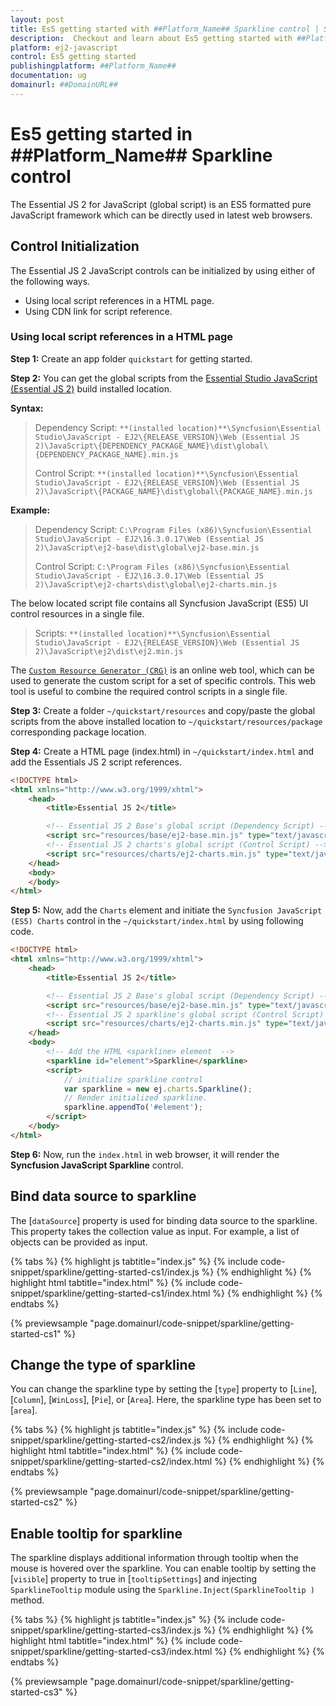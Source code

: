```yaml
---
layout: post
title: Es5 getting started with ##Platform_Name## Sparkline control | Syncfusion
description:  Checkout and learn about Es5 getting started with ##Platform_Name## Sparkline control of Syncfusion Essential JS 2 and more details.
platform: ej2-javascript
control: Es5 getting started 
publishingplatform: ##Platform_Name##
documentation: ug
domainurl: ##DomainURL##
---
```


# Es5 getting started in ##Platform_Name## Sparkline control

The Essential JS 2 for JavaScript (global script) is an ES5 formatted pure JavaScript framework which can be directly used in latest web browsers.

## Control Initialization

The Essential JS 2 JavaScript controls can be initialized by using either of the following ways.

* Using local script references in a HTML page.
* Using CDN link for script reference.

### Using local script references in a HTML page

**Step 1:** Create an app folder `quickstart` for getting started.

**Step 2:** You can get the global scripts from the [Essential Studio JavaScript (Essential JS 2)](https://www.syncfusion.com/downloads/essential-js2) build installed location.

**Syntax:**
> Dependency Script: `**(installed location)**\Syncfusion\Essential Studio\JavaScript - EJ2\{RELEASE_VERSION}\Web (Essential JS 2)\JavaScript\{DEPENDENCY_PACKAGE_NAME}\dist\global\{DEPENDENCY_PACKAGE_NAME}.min.js`
>
> Control Script: `**(installed location)**\Syncfusion\Essential Studio\JavaScript - EJ2\{RELEASE_VERSION}\Web (Essential JS 2)\JavaScript\{PACKAGE_NAME}\dist\global\{PACKAGE_NAME}.min.js`

**Example:**
> Dependency Script: `C:\Program Files (x86)\Syncfusion\Essential Studio\JavaScript - EJ2\16.3.0.17\Web (Essential JS 2)\JavaScript\ej2-base\dist\global\ej2-base.min.js`
>
> Control Script: `C:\Program Files (x86)\Syncfusion\Essential Studio\JavaScript - EJ2\16.3.0.17\Web (Essential JS 2)\JavaScript\ej2-charts\dist\global\ej2-charts.min.js`

The below located script file contains all Syncfusion JavaScript (ES5) UI control resources in a single file.

> Scripts: `**(installed location)**\Syncfusion\Essential Studio\JavaScript - EJ2\{RELEASE_VERSION}\Web (Essential JS 2)\JavaScript\ej2\dist\ej2.min.js`

The [`Custom Resource Generator (CRG)`](https://crg.syncfusion.com/) is an online web tool, which can be used to generate the custom script for a set of specific controls. This web tool is useful to combine the required control scripts in a single file.

**Step 3:** Create a folder `~/quickstart/resources` and copy/paste the global scripts from the above installed location to `~/quickstart/resources/package` corresponding package location.

**Step 4:** Create a HTML page (index.html) in `~/quickstart/index.html` and add the Essentials JS 2 script references.

```html
<!DOCTYPE html>
<html xmlns="http://www.w3.org/1999/xhtml">
    <head>
        <title>Essential JS 2</title>

        <!-- Essential JS 2 Base's global script (Dependency Script) -->
        <script src="resources/base/ej2-base.min.js" type="text/javascript"></script>
        <!-- Essential JS 2 charts's global script (Control Script) -->
        <script src="resources/charts/ej2-charts.min.js" type="text/javascript"></script>
    </head>
    <body>
    </body>
</html>
```

**Step 5:** Now, add the `Charts` element and initiate the `Syncfusion JavaScript (ES5) Charts` control in the `~/quickstart/index.html` by using following code.

```html
<!DOCTYPE html>
<html xmlns="http://www.w3.org/1999/xhtml">
    <head>
        <title>Essential JS 2</title>

        <!-- Essential JS 2 Base's global script (Dependency Script) -->
        <script src="resources/base/ej2-base.min.js" type="text/javascript"></script>
        <!-- Essential JS 2 sparkline's global script (Control Script) -->
        <script src="resources/charts/ej2-charts.min.js" type="text/javascript"></script>
    </head>
    <body>
        <!-- Add the HTML <sparkline> element  -->
        <sparkline id="element">Sparkline</sparkline>
        <script>
            // initialize sparkline control
            var sparkline = new ej.charts.Sparkline();
            // Render initialized sparkline.
            sparkline.appendTo('#element');
        </script>
    </body>
</html>
```

**Step 6:** Now, run the `index.html` in web browser, it will render the **Syncfusion JavaScript Sparkline** control.

## Bind data source to sparkline

The [`dataSource`] property is used for binding data source to the sparkline. This property takes the collection value as input. For example, a list of objects can be provided as input.

{% tabs %}
{% highlight js tabtitle="index.js" %}
{% include code-snippet/sparkline/getting-started-cs1/index.js %}
{% endhighlight %}
{% highlight html tabtitle="index.html" %}
{% include code-snippet/sparkline/getting-started-cs1/index.html %}
{% endhighlight %}
{% endtabs %}
        
{% previewsample "page.domainurl/code-snippet/sparkline/getting-started-cs1" %}

## Change the type of sparkline

You can change the sparkline type by setting the [`type`] property to [`Line`], [`Column`], [`WinLoss`], [`Pie`], or [`Area`]. Here, the sparkline type has been set to [`area`].

{% tabs %}
{% highlight js tabtitle="index.js" %}
{% include code-snippet/sparkline/getting-started-cs2/index.js %}
{% endhighlight %}
{% highlight html tabtitle="index.html" %}
{% include code-snippet/sparkline/getting-started-cs2/index.html %}
{% endhighlight %}
{% endtabs %}
        
{% previewsample "page.domainurl/code-snippet/sparkline/getting-started-cs2" %}

## Enable tooltip for sparkline

The sparkline displays additional information through tooltip when the mouse is hovered over the sparkline. You can enable tooltip by setting the [`visible`] property to true in [`tooltipSettings`] and injecting `SparklineTooltip` module using the `Sparkline.Inject(SparklineTooltip )` method.

{% tabs %}
{% highlight js tabtitle="index.js" %}
{% include code-snippet/sparkline/getting-started-cs3/index.js %}
{% endhighlight %}
{% highlight html tabtitle="index.html" %}
{% include code-snippet/sparkline/getting-started-cs3/index.html %}
{% endhighlight %}
{% endtabs %}
        
{% previewsample "page.domainurl/code-snippet/sparkline/getting-started-cs3" %}
